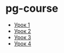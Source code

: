 # pg-course

 - [Урок 1](./lesson-1.md)
 - [Урок 2](./lesson-2.md)
 - [Урок 3](./lesson-3.md)
 - [Урок 4](./lesson-4.md)